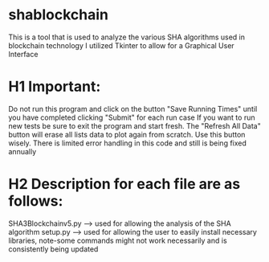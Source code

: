 # shablockchain
This is a tool that is used to analyze the various SHA algorithms used in blockchain technology
I utilized Tkinter to allow for a Graphical User Interface

# H1 Important:
Do not run this program and click on the button "Save Running Times" until you have completed clicking "Submit" for each run case
If you want to run new tests be sure to exit the program and start fresh.
The "Refresh All Data" button will erase all lists data to plot again from scratch. Use this button wisely.
There is limited error handling in this code and still is being fixed annually

# H2 Description for each file are as follows:

SHA3Blockchainv5.py --> used for allowing the analysis of the SHA algorithm
setup.py --> used for allowing the user to easily install necessary libraries, note-some commands might not work necessarily and is consistently being updated
